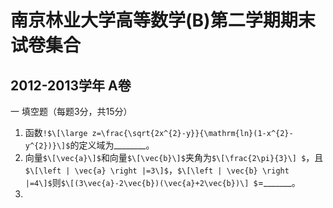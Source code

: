 南京林业大学高等数学(B)第二学期期末试卷集合
======

2012-2013学年 A卷
-----

一 填空题（每题3分，共15分）

1. 函数`!$\[\large z=\frac{\sqrt{2x^{2}-y}}{\mathrm{ln}(1-x^{2}-y^{2})}\]$`的定义域为________。
2. 向量`$\[\vec{a}\]$`和向量`$\[\vec{b}\]$`夹角为`$\[\frac{2\pi}{3}\]
$`，且`$\[\left | \vec{a} \right |=3\]$`，`$\[\left | \vec{b} \right |=4\]$`则`$\[(3\vec{a}-2\vec{b})(\vec{a}+2\vec{b})\]
$`=_______。
3. 